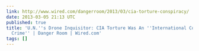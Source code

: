 ```yaml
---
link: http://www.wired.com/dangerroom/2013/03/cia-torture-conspiracy/
date: 2013-03-05 21:13 UTC
published: true
title: 'U.N.''s Drone Inquisitor: CIA Torture Was An ''International Conspiracy of
  Crime'' | Danger Room | Wired.com'
tags: []
---
```



